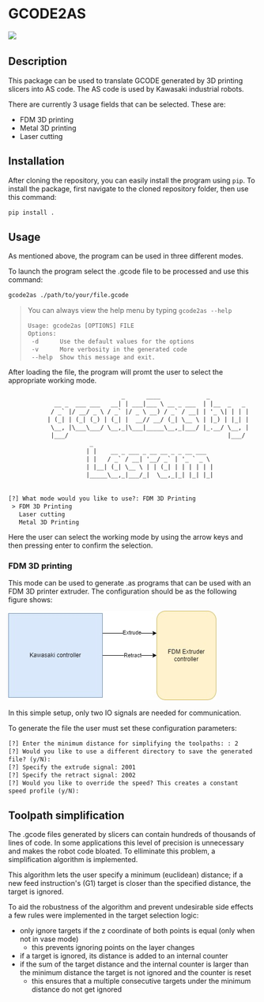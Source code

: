 # GCODE2AS

![](https://img.shields.io/github/repo-size/ppuska/gcode2as)

## Description

This package can be used to translate GCODE generated by 3D printing slicers into AS code. The AS code is used by Kawasaki industrial robots.

There are currently 3 usage fields that can be selected. These are:
 - FDM 3D printing
 - Metal 3D printing
 - Laser cutting


## Installation

After cloning the repository, you can easily install the program using `pip`. To install the package, first navigate to the cloned repository folder, then use this command:

```bash
pip install .
```

## Usage

As mentioned above, the program can be used in three different modes.

To launch the program select the .gcode file to be processed and use this command:
```bash
gcode2as ./path/to/your/file.gcode
```

> You can always view the help menu by typing `gcode2as --help`
> ```
>Usage: gcode2as [OPTIONS] FILE
>Options:
>  -d      Use the default values for the options
>  -v      More verbosity in the generated code  
>  --help  Show this message and exit.
>```

After loading the file, the program will promt the user to select the appropriate working mode.
```
                                _      ____             _
             __ _  ___ ___   __| | ___|___ \ __ _ ___  | |__  _   _ 
            / _` |/ __/ _ \ / _` |/ _ \ __) / _` / __| | '_ \| | | |
           | (_| | (_| (_) | (_| |  __// __/ (_| \__ \ | |_) | |_| |
            \__, |\___\___/ \__,_|\___|_____\__,_|___/ |_.__/ \__, |
            |___/                                             |___/ 
                       _
                      | |    __ _ ___ _ __ __ _ _ __ ___
                      | |   / _` / __| '__/ _` | '_ ` _ \
                      | |__| (_| \__ \ | | (_| | | | | | |
                      |_____\__,_|___/_|  \__,_|_| |_| |_|


[?] What mode would you like to use?: FDM 3D Printing
 > FDM 3D Printing
   Laser cutting
   Metal 3D Printing
```

Here the user can select the working mode by using the arrow keys and then pressing enter to confirm the selection.

### FDM 3D printing

This mode can be used to generate .as programs that can be used with an FDM 3D printer extruder. The configuration should be as the following figure shows:

![](./docs/fdm_wiring.jpg)

In this simple setup, only two IO signals are needed for communication.

To generate the file the user must set these configuration parameters:

```
[?] Enter the minimum distance for simplifying the toolpaths: : 2
[?] Would you like to use a different directory to save the generated file? (y/N): 
[?] Specify the extrude signal: 2001
[?] Specify the retract signal: 2002
[?] Would you like to override the speed? This creates a constant speed profile (y/N):
```

## Toolpath simplification

The .gcode files generated by slicers can contain hundreds of thousands of lines of code. In some applications this level of precision is unnecessary and makes the robot code bloated. To elliminate this problem, a simplification algorithm is implemented.

This algorithm lets the user specify a minimum (euclidean) distance; if a new feed instruction's (G1) target is closer than the specified distance, the target is ignored.

To aid the robustness of the algorithm and prevent undesirable side effects a few rules were implemented in the target selection logic:
 - only ignore targets if the z coordinate of both points is equal (only when not in vase mode)
    - this prevents ignoring points on the layer changes
 - if a target is ignored, its distance is added to an internal counter
 - if the sum of the target distance and the internal counter is larger than the minimum distance the target is not ignored and the counter is reset
    - this ensures that a multiple consecutive targets under the minimum distance do not get ignored